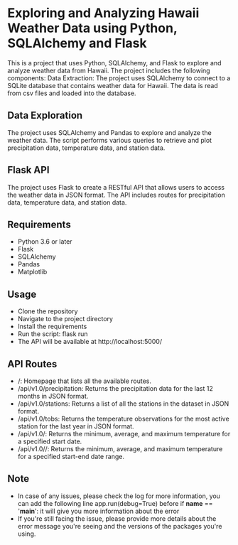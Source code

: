 # Exploring and Analyzing Hawaii Weather Data using Python, SQLAlchemy and Flask

This is a project that uses Python, SQLAlchemy, and Flask to explore and analyze weather data from Hawaii. The project includes the following components:
Data Extraction: The project uses SQLAlchemy to connect to a SQLite database that contains weather data for Hawaii. The data is read from csv files and loaded into the database.

## Data Exploration
The project uses SQLAlchemy and Pandas to explore and analyze the weather data. The script performs various queries to retrieve and plot precipitation data, temperature data, and station data.

## Flask API
The project uses Flask to create a RESTful API that allows users to access the weather data in JSON format. The API includes routes for precipitation data, temperature data, and station data.

## Requirements
- Python 3.6 or later
- Flask
- SQLAlchemy
- Pandas
- Matplotlib

## Usage
- Clone the repository
- Navigate to the project directory
- Install the requirements
- Run the script: flask run
- The API will be available at http://localhost:5000/

## API Routes
- /: Homepage that lists all the available routes.
- /api/v1.0/precipitation: Returns the precipitation data for the last 12 months in JSON format.
- /api/v1.0/stations: Returns a list of all the stations in the dataset in JSON format.
- /api/v1.0/tobs: Returns the temperature observations for the most active station for the last year in JSON format.
- /api/v1.0/<start>: Returns the minimum, average, and maximum temperature for a specified start date.
- /api/v1.0/<start>/<end>: Returns the minimum, average, and maximum temperature for a specified start-end date range.

## Note
- In case of any issues, please check the log for more information, you can add the following line app.run(debug=True) before if __name__ == '__main__': it will give you more information about the error
- If you're still facing the issue, please provide more details about the error message you're seeing and the versions of the packages you're using.
